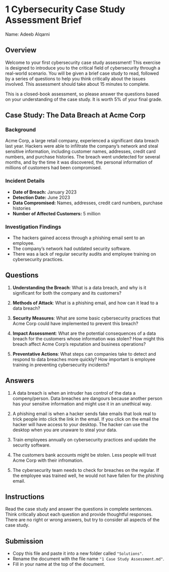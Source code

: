 # 1 Cybersecurity Case Study Assessment Brief

Name: Adeeb Alqarni

## Overview

Welcome to your first cybersecurity case study assessment! This exercise is designed to introduce you to the critical field of cybersecurity through a real-world scenario. You will be given a brief case study to read, followed by a series of questions to help you think critically about the issues involved. This assessment should take about 15 minutes to complete.

This is a closed-book assessment, so please answer the questions based on your understanding of the case study. It is worth 5% of your final grade.

## Case Study: The Data Breach at Acme Corp

### Background

Acme Corp, a large retail company, experienced a significant data breach last year. Hackers were able to infiltrate the company’s network and steal sensitive information, including customer names, addresses, credit card numbers, and purchase histories. The breach went undetected for several months, and by the time it was discovered, the personal information of millions of customers had been compromised.

### Incident Details

- **Date of Breach:** January 2023
- **Detection Date:** June 2023
- **Data Compromised:** Names, addresses, credit card numbers, purchase histories
- **Number of Affected Customers:** 5 million

### Investigation Findings

- The hackers gained access through a phishing email sent to an employee.
- The company’s network had outdated security software.
- There was a lack of regular security audits and employee training on cybersecurity practices.

## Questions

1. **Understanding the Breach**: What is a data breach, and why is it significant for both the company and its customers?

2. **Methods of Attack**: What is a phishing email, and how can it lead to a data breach?

3. **Security Measures**: What are some basic cybersecurity practices that Acme Corp could have implemented to prevent this breach?

4. **Impact Assessment**: What are the potential consequences of a data breach for the customers whose information was stolen? How might this breach affect Acme Corp’s reputation and business operations?

5. **Preventative Actions**: What steps can companies take to detect and respond to data breaches more quickly? How important is employee training in preventing cybersecurity incidents?

## Answers

1. A data breach is when an intruder has control of the data a compeny/person. Data breaches are dangours because another person has your sensitve information and might use it in an unethical way.

2. A phishing email is when a hacker sends fake emails that look real to trick people into click the link in the email. If you click on the email the hacker will have access to your desktop. The hacker can use the desktop when you are unaware to steal your data.

3. Train employees annually on cybersecurity practices and update the security  software.

4. The customers bank accounts might be stolen. Less people will trust Acme Corp with their infromation.

5. The cybersecurity team needs to check for breaches on the regular. If the employee was trained well, he would not have fallen for the phishing email.

## Instructions

Read the case study and answer the questions in complete sentences.
Think critically about each question and provide thoughtful responses.
There are no right or wrong answers, but try to consider all aspects of the case study.

## Submission

- Copy this file and paste it into a new folder called `"Solutions"`.
- Rename the document with the file name `"1 Case Study Assessment.md"`.
- Fill in your name at the top of the document.